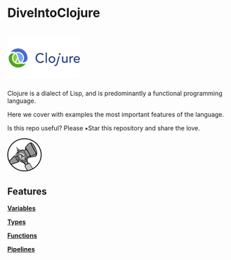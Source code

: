 # DiveIntoClojure

# ![alt text](img/clojure.jpg) 

Clojure is a dialect of Lisp, and is predominantly a functional programming language.

Here we cover with examples the most important features of the language.

Is this repo useful? Please ⭑Star this repository and share the love.


![alt text](img/features.jpg) 
## Features

**[Variables](src/com/politrons/Variables.clj)**

**[Types](src/com/politrons/Types.clj)**

**[Functions](src/com/politrons/Functions.clj)**

**[Pipelines](src/com/politrons/Pipelines.clj)**
